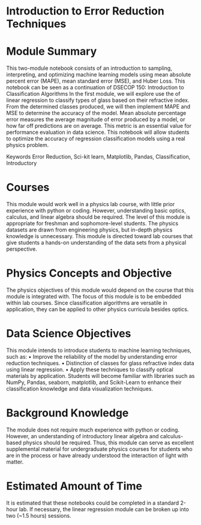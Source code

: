 # Introduction to Error Reduction Techniques #

# Module Summary
This two-module notebook consists of an introduction to sampling, interpreting, and optimizing machine learning models using mean absolute percent error (MAPE), mean standard error (MSE), and Huber Loss.  This notebook can be seen as a continuation of DSECOP 150: Introduction to Classification Algorithms 
In the first module, we will explore use the of linear regression to classify types of glass based on their refractive index. From the determined classes produced, we will then implement MAPE and MSE to determine the accuracy of the model. Mean absolute percentage error measures the average magnitude of error produced by a model, or how far off predictions are on average.  This metric is an essential value for performance evaluation in data science.  This notebook will allow students to optimize the accuracy of regression classification models using a real physics problem. 

Keywords
Error Reduction, Sci-kit learn, Matplotlib, Pandas, Classification, Introductory

# Courses #
This module would work well in a physics lab course, with little prior experience with python or coding. However, understanding basic optics, calculus, and linear algebra should be required. The level of this module is appropriate for freshman and sophomore-level students. The physics datasets are drawn from engineering physics, but in-depth physics knowledge is unnecessary. This module is directed toward lab courses that give students a hands-on understanding of the data sets from a physical perspective. 

# Physics Concepts and Objective #
The physics objectives of this module would depend on the course that this module is integrated with. The focus of this module is to be embedded within lab courses. Since classification algorithms are versatile in application, they can be applied to other physics curricula besides optics. 

# Data Science Objectives # 
This module intends to introduce students to machine learning techniques, such as:
•	Improve the reliability of the model by understanding error reduction techniques.
•	Distinction of classes for glass refractive index data using linear regression.
•	Apply these techniques to classify optical materials by application.
Students will become familiar with libraries such as NumPy, Pandas, seaborn, matplotlib, and Scikit-Learn to enhance their classification knowledge and data visualization techniques. 

# Background Knowledge #
The module does not require much experience with python or coding. However, an understanding of introductory linear algebra and calculus-based physics should be required. Thus, this module can serve as excellent supplemental material for undergraduate physics courses for students who are in the process or have already understood the interaction of light with matter.

# Estimated Amount of Time #
It is estimated that these notebooks could be completed in a standard 2-hour lab.  If necessary, the linear regression module can be broken up into two (~1.5 hours) sessions.















